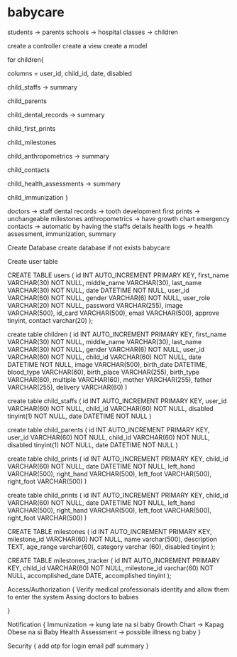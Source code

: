 # babycare



students -> parents
schools -> hospital
classes -> children

create a controller
create a view
create a model

for children{

columns = user_id, child_id, date, disabled

child_staffs -> summary

child_parents

child_dental_records -> summary

child_first_prints

child_milestones

child_anthropometrics -> summary

child_contacts 

child_health_assessments -> summary

child_immunization
}


<!-- personal information -->
doctors -> staff
dental records -> tooth development
first prints -> unchangeable
milestones
anthropometrics -> have growth chart
emergency contacts -> automatic by having the staffs details 
health logs ->  health assessment, immunization, summary




Create Database
create database if not exists babycare

Create user table

CREATE TABLE users (
    id INT AUTO_INCREMENT PRIMARY KEY,
    first_name VARCHAR(30) NOT NULL,
    middle_name VARCHAR(30),
    last_name VARCHAR(30) NOT NULL,
    date DATETIME NOT NULL,
    user_id VARCHAR(60) NOT NULL,
    gender VARCHAR(6) NOT NULL,
    user_role VARCHAR(20) NOT NULL,
    password VARCHAR(255),
	image VARCHAR(500),
	id_card VARCHAR(500), 
	email VARCHAR(500),
	approve tinyint,
	contact varchar(20)
);

create table children (
 	id INT AUTO_INCREMENT PRIMARY KEY,
 	first_name VARCHAR(30) NOT NULL,
    middle_name VARCHAR(30),
    last_name VARCHAR(30) NOT NULL,
	gender VARCHAR(6) NOT NULL,
	user_id VARCHAR(60) NOT NULL,
	child_id VARCHAR(60) NOT NULL,
	date DATETIME NOT NULL,
	image VARCHAR(500),
	birth_date DATETIME,
	blood_type VARCHAR(60),
	birth_place VARCHAR(255),
	birth_type VARCHAR(60),
	multiple VARCHAR(60),
	mother VARCHAR(255),
	father VARCHAR(255),
	delivery VARCHAR(60)
)

create table child_staffs (
	id INT AUTO_INCREMENT PRIMARY KEY,
	user_id VARCHAR(60) NOT NULL,
	child_id VARCHAR(60) NOT NULL,
	disabled tinyint(1) NOT NULL,
	date DATETIME NOT NULL
)

create table child_parents (
	id INT AUTO_INCREMENT PRIMARY KEY,
	user_id VARCHAR(60) NOT NULL,
	child_id VARCHAR(60) NOT NULL,
	disabled tinyint(1) NOT NULL,
	date DATETIME NOT NULL
)

create table child_prints (
	id INT AUTO_INCREMENT PRIMARY KEY,
	child_id VARCHAR(60) NOT NULL,
	date DATETIME NOT NULL,
	left_hand VARCHAR(500),
	right_hand VARCHAR(500),
	left_foot VARCHAR(500),
	right_foot VARCHAR(500)
)

create table child_prints (
	id INT AUTO_INCREMENT PRIMARY KEY,
	child_id VARCHAR(60) NOT NULL,
	date DATETIME NOT NULL,
	left_hand VARCHAR(500),
	right_hand VARCHAR(500),
	left_foot VARCHAR(500),
	right_foot VARCHAR(500)
)

CREATE TABLE milestones (
    id INT AUTO_INCREMENT PRIMARY KEY,
	milestone_id VARCHAR(60) NOT NULL,
    name varchar(500),
    description TEXT,
	age_range varchar(60),
	category varchar (60),
	disabled tinyint
);

CREATE TABLE milestones_tracker (
    id INT AUTO_INCREMENT PRIMARY KEY,
    child_id VARCHAR(60) NOT NULL,
    milestone_id varchar(60) NOT NULL,
    accomplished_date DATE,
	accomplished tinyint
);

Access/Authorization {
Verify medical professionals identity and allow them to enter the system
Assing doctors to babies

}

Notification {
	Immunization -> kung late na si baby
	Growth Chart -> Kapag Obese na si Baby
	Health Assessment -> possible illness ng baby
}

Security {
	add otp for login
	email pdf summary
}